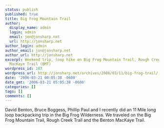```yaml
---
status: publish
published: true
title: Big Frog Mountain Trail
author:
  display_name: admin
  login: admin
  email: jon@jonsharp.net
  url: http://jonsharp.net
author_login: admin
author_email: jon@jonsharp.net
author_url: http://jonsharp.net
excerpt: Weekend trip, loop hike on Big Frog Mountain Trail, Rough Creek Trail, Benton
  MacKaye Trail (BMT)
wordpress_id: 107
wordpress_url: http://jonsharp.net/archives/2006/03/11/big-frog-trail/
date: '2006-03-21 00:05:38 -0600'
date_gmt: '2006-03-21 05:05:38 -0600'
categories: []
tags: []
comments: []
---
```

<p>David Benton, Bruce Boggess, Phillip Paul and I recently did an 11 Mile long loop backpacking trip in the Big Frog Wilderness.  We traveled on the Big Frog Mountain Trail, Rough Creek Trail and the Benton MacKaye Trail.</p>
